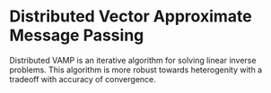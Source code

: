 # Distributed Vector Approximate Message Passing

Distributed VAMP is an iterative algorithm for solving linear inverse problems. This algorithm is more robust towards heterogenity with a tradeoff with accuracy of convergence. 
